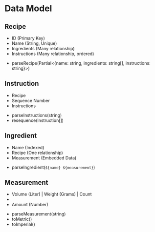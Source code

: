 # Data Model

## Recipe

* ID (Primary Key)
* Name (String, Unique)
* Ingredients (Many relationship)
* Instructions (Many relationship, ordered)

+ parseRecipe(Partial<{name: string, ingredients: string[], instructions: string}>)

## Instruction

* Recipe
* Sequence Number
* Instructions

+ parseInstructions(string)
+ resequence(Instruction[])

## Ingredient

* Name (Indexed)
* Recipe (One relationship)
* Measurement (Embedded Data)

+ parseIngredient(`${name} ${measurement}`)

## Measurement

* Volume (Liter) | Weight (Grams) | Count
* 
* Amount (Number)

+ parseMeasurement(string)
+ toMetric()
+ toImperial()
